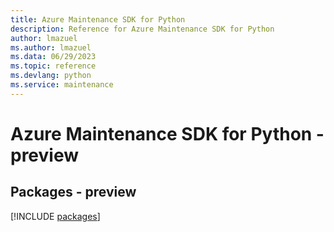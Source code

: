 ```yaml
---
title: Azure Maintenance SDK for Python
description: Reference for Azure Maintenance SDK for Python
author: lmazuel
ms.author: lmazuel
ms.data: 06/29/2023
ms.topic: reference
ms.devlang: python
ms.service: maintenance
---
```

# Azure Maintenance SDK for Python - preview
## Packages - preview
[!INCLUDE [packages](maintenance-index.md)]